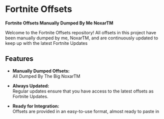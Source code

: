 # Fortnite Offsets

**Fortnite Offsets Manually Dumped By Me NoxarTM**

Welcome to the Fortnite Offsets repository! All offsets in this project have been manually dumped by me, NoxarTM, and are continuously updated to keep up with the latest Fortnite Updates
## Features

- **Manually Dumped Offsets:**  
  All Dumped By The Big NoxarTM
  
- **Always Updated:**  
  Regular updates ensure that you have access to the latest offsets as Fortnite Updates.
  
- **Ready for Integration:**  
  Offsets are provided in an easy-to-use format, almost ready to paste in
